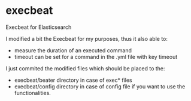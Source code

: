 # execbeat
Execbeat for Elasticsearch

I modified a bit the Execbeat for my purposes, thus it also able to:
  - measure the duration of an executed command
  - timeout can be set for a command in the .yml file with key timeout

I just commited the modified files which should be placed to the:
  - execbeat/beater directory in case of exec* files
  - execbeat/config directory in case of config file if you want to use the functionalities.
